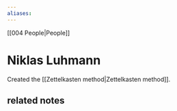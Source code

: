 ```yaml
---
aliases: 
---
```


[[004 People|People]]

# Niklas Luhmann
Created the [[Zettelkasten method|Zettelkasten method]].

## related notes
